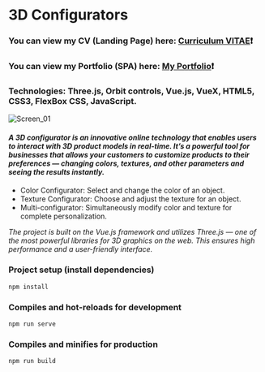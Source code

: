 # 3D Configurators #
### You can view my CV (Landing Page) here: [Curriculum VITAE](https://zorger27.github.io)❗️ ###
### You can view my Portfolio (SPA) here: [My Portfolio](https://Zorin.Expert)❗️ ###
### Technologies: Three.js, Orbit controls, Vue.js, VueX, HTML5, CSS3, FlexBox CSS, JavaScript. ###
![Screen_01](https://github.com/user-attachments/assets/8ddafa60-60e0-4907-8026-176e06a65c52)

#### *A 3D configurator is an innovative online technology that enables users to interact with 3D product models in real-time. It’s a powerful tool for businesses that allows your customers to customize products to their preferences — changing colors, textures, and other parameters and seeing the results instantly.* ####

+ Color Configurator: Select and change the color of an object. 
+ Texture Configurator: Choose and adjust the texture for an object. 
+ Multi-configurator: Simultaneously modify color and texture for complete personalization.
  
*The project is built on the Vue.js framework and utilizes Three.js — one of the most powerful libraries for 3D graphics on the web. This ensures high performance and a user-friendly interface.*
### Project setup (install dependencies)
```
npm install
```

### Compiles and hot-reloads for development
```
npm run serve
```

### Compiles and minifies for production
```
npm run build
```
